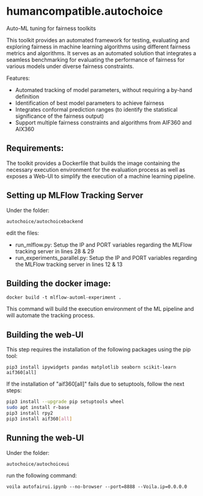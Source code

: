# humancompatible.autochoice
Auto-ML tuning for fairness toolkits

This toolkit provides an automated framework for testing, evaluating and exploring fairness in machine learning algorithms using different fairness metrics and algorithms. 
It serves as an automated solution that integrates a seamless benchmarking for evaluating the performance of fairness for various models under diverse fairness constraints.   

Features:

- Automated tracking of model parameters, without requiring a by-hand definition
- Identification of best model parameters to achieve fairness
- Integrates conformal prediction ranges (to identify the statistical significance of the fairness output)
- Support multiple fairness constraints and algorithms from AIF360 and AIX360


## Requirements:

The toolkit provides a Dockerfile that builds the image containing the necessary execution environment for the evaluation process as well as exposes a Web-UI to simplify the execution of a machine learning pipeline.

## Setting up MLFlow Tracking Server
Under the folder:

`autochoice/autochoicebackend`

edit the files:
- run_mlflow.py: Setup the IP and PORT variables regarding the MLFlow tracking server in lines 28 & 29
- run_experiments_parallel.py: Setup the IP and PORT variables regarding the MLFlow tracking server in lines 12 & 13


## Building the docker image:

`docker build -t mlflow-automl-experiment .`

This command will build the execution environment of the ML pipeline and will automate the tracking process.

## Building the web-UI

This step requires the installation of the following packages using the pip tool:

`pip3 install ipywidgets pandas matplotlib seaborn scikit-learn aif360[all]`

If the installation of "aif360[all]" fails due to setuptools, follow the next steps:


```bash 
pip3 install --upgrade pip setuptools wheel
sudo apt install r-base
pip3 install rpy2
pip3 install aif360[all]
```

## Running the web-UI

Under the folder:

`autochoice/autochoiceui`

run the following command:

`voila autofairui.ipynb --no-browser --port=8888 --Voila.ip=0.0.0.0`

